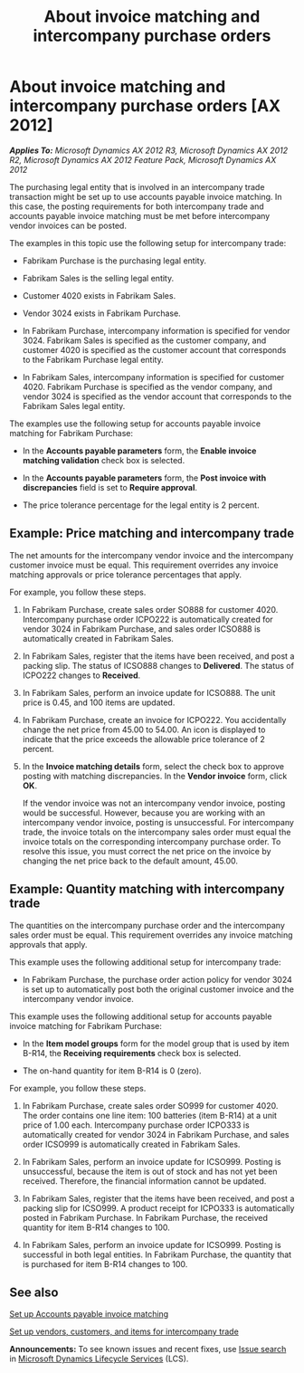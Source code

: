﻿---
title: About invoice matching and intercompany purchase orders
TOCTitle: About invoice matching and intercompany purchase orders
ms:assetid: a2920877-35c8-4113-ad20-aca9f594f6e3
ms:mtpsurl: https://technet.microsoft.com/en-us/library/Gg213402(v=AX.60)
ms:contentKeyID: 43976722
ms.date: 04/18/2014
mtps_version: v=AX.60
---

# About invoice matching and intercompany purchase orders [AX 2012]


_**Applies To:** Microsoft Dynamics AX 2012 R3, Microsoft Dynamics AX 2012 R2, Microsoft Dynamics AX 2012 Feature Pack, Microsoft Dynamics AX 2012_

The purchasing legal entity that is involved in an intercompany trade transaction might be set up to use accounts payable invoice matching. In this case, the posting requirements for both intercompany trade and accounts payable invoice matching must be met before intercompany vendor invoices can be posted.

The examples in this topic use the following setup for intercompany trade:

  - Fabrikam Purchase is the purchasing legal entity.

  - Fabrikam Sales is the selling legal entity.

  - Customer 4020 exists in Fabrikam Sales.

  - Vendor 3024 exists in Fabrikam Purchase.

  - In Fabrikam Purchase, intercompany information is specified for vendor 3024. Fabrikam Sales is specified as the customer company, and customer 4020 is specified as the customer account that corresponds to the Fabrikam Purchase legal entity.

  - In Fabrikam Sales, intercompany information is specified for customer 4020. Fabrikam Purchase is specified as the vendor company, and vendor 3024 is specified as the vendor account that corresponds to the Fabrikam Sales legal entity.

The examples use the following setup for accounts payable invoice matching for Fabrikam Purchase:

  - In the **Accounts payable parameters** form, the **Enable invoice matching validation** check box is selected.

  - In the **Accounts payable parameters** form, the **Post invoice with discrepancies** field is set to **Require approval**.

  - The price tolerance percentage for the legal entity is 2 percent.

## Example: Price matching and intercompany trade

The net amounts for the intercompany vendor invoice and the intercompany customer invoice must be equal. This requirement overrides any invoice matching approvals or price tolerance percentages that apply.

For example, you follow these steps.

1.  In Fabrikam Purchase, create sales order SO888 for customer 4020. Intercompany purchase order ICPO222 is automatically created for vendor 3024 in Fabrikam Purchase, and sales order ICSO888 is automatically created in Fabrikam Sales.

2.  In Fabrikam Sales, register that the items have been received, and post a packing slip. The status of ICSO888 changes to **Delivered**. The status of ICPO222 changes to **Received**.

3.  In Fabrikam Sales, perform an invoice update for ICSO888. The unit price is 0.45, and 100 items are updated.

4.  In Fabrikam Purchase, create an invoice for ICPO222. You accidentally change the net price from 45.00 to 54.00. An icon is displayed to indicate that the price exceeds the allowable price tolerance of 2 percent.

5.  In the **Invoice matching details** form, select the check box to approve posting with matching discrepancies. In the **Vendor invoice** form, click **OK**.
    
    If the vendor invoice was not an intercompany vendor invoice, posting would be successful. However, because you are working with an intercompany vendor invoice, posting is unsuccessful. For intercompany trade, the invoice totals on the intercompany sales order must equal the invoice totals on the corresponding intercompany purchase order. To resolve this issue, you must correct the net price on the invoice by changing the net price back to the default amount, 45.00.

## Example: Quantity matching with intercompany trade

The quantities on the intercompany purchase order and the intercompany sales order must be equal. This requirement overrides any invoice matching approvals that apply.

This example uses the following additional setup for intercompany trade:

  - In Fabrikam Purchase, the purchase order action policy for vendor 3024 is set up to automatically post both the original customer invoice and the intercompany vendor invoice.

This example uses the following additional setup for accounts payable invoice matching for Fabrikam Purchase:

  - In the **Item model groups** form for the model group that is used by item B-R14, the **Receiving requirements** check box is selected.

  - The on-hand quantity for item B-R14 is 0 (zero).

For example, you follow these steps.

1.  In Fabrikam Purchase, create sales order SO999 for customer 4020. The order contains one line item: 100 batteries (item B-R14) at a unit price of 1.00 each. Intercompany purchase order ICPO333 is automatically created for vendor 3024 in Fabrikam Purchase, and sales order ICSO999 is automatically created in Fabrikam Sales.

2.  In Fabrikam Sales, perform an invoice update for ICSO999. Posting is unsuccessful, because the item is out of stock and has not yet been received. Therefore, the financial information cannot be updated.

3.  In Fabrikam Sales, register that the items have been received, and post a packing slip for ICSO999. A product receipt for ICPO333 is automatically posted in Fabrikam Purchase. In Fabrikam Purchase, the received quantity for item B-R14 changes to 100.

4.  In Fabrikam Sales, perform an invoice update for ICSO999. Posting is successful in both legal entities. In Fabrikam Purchase, the quantity that is purchased for item B-R14 changes to 100.

## See also

[Set up Accounts payable invoice matching](set-up-accounts-payable-invoice-matching.md)

[Set up vendors, customers, and items for intercompany trade](set-up-vendors-customers-and-items-for-intercompany-trade.md)

  
**Announcements:** To see known issues and recent fixes, use [Issue search](http://go.microsoft.com/fwlink/?linkid=389258) in [Microsoft Dynamics Lifecycle Services](http://go.microsoft.com/fwlink/?linkid=306505) (LCS).

